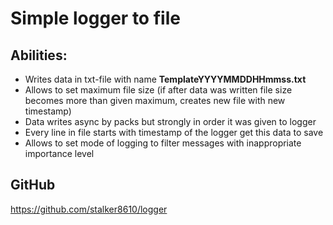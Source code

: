 # Simple logger to file

## Abilities:
- Writes data in txt-file with name **TemplateYYYYMMDDHHmmss.txt**
- Allows to set maximum file size (if after data was written file size becomes more than given maximum, creates new file with new timestamp)
- Data writes async by packs but strongly in order it was given to logger
- Every line in file starts with timestamp of the logger get this data to save
- Allows to set mode of logging to filter messages with inappropriate importance level

## GitHub
https://github.com/stalker8610/logger